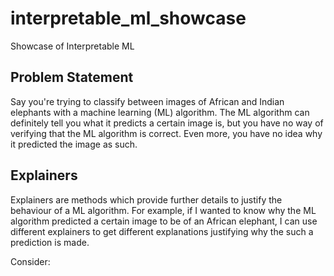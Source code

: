 # interpretable_ml_showcase
Showcase of Interpretable ML

##  Problem Statement
Say you're trying to classify between images of African and Indian elephants with a machine learning (ML) algorithm.  The ML algorithm can definitely tell you what it predicts a certain image is, but you have no way of verifying that the ML algorithm is correct.  Even more, you have no idea why it predicted the image as such.

##  Explainers
Explainers are methods which provide further details to justify the behaviour of a ML algorithm.  For example, if I wanted to know why the ML algorithm predicted a certain image to be of an African elephant, I can use different explainers to get different explanations justifying why the such a prediction is made.

Consider:
